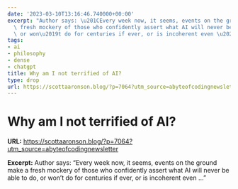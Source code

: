 ```yaml
---
date: '2023-03-10T13:16:46.740000+00:00'
excerpt: "Author says: \u201CEvery week now, it seems, events on the ground make a\
  \ fresh mockery of those who confidently assert what AI will never be able to do,\
  \ or won\u2019t do for centuries if ever, or is incoherent even \u2026\u201D"
tags:
- ai
- philosophy
- dense
- chatgpt
title: Why am I not terrified of AI?
type: drop
url: https://scottaaronson.blog/?p=7064?utm_source=abyteofcodingnewsletter
---
```


# Why am I not terrified of AI?

**URL:** https://scottaaronson.blog/?p=7064?utm_source=abyteofcodingnewsletter

**Excerpt:** Author says: “Every week now, it seems, events on the ground make a fresh mockery of those who confidently assert what AI will never be able to do, or won’t do for centuries if ever, or is incoherent even …”

